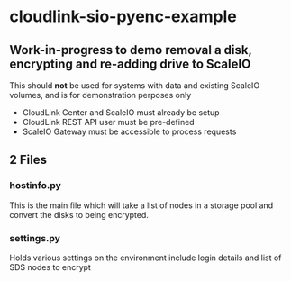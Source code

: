 # cloudlink-sio-pyenc-example

## Work-in-progress to demo removal a disk, encrypting and re-adding drive to ScaleIO

This should **not** be used for systems with data and existing ScaleIO volumes, and is for demonstration perposes only
- CloudLink Center and ScaleIO must already be setup
- CloudLink REST API user must be pre-defined
- ScaleIO Gateway must be accessible to process requests

## 2 Files
### hostinfo.py
This is the main file which will take a list of nodes in a storage pool and convert the disks to being encrypted.


### settings.py
Holds various settings on the environment include login details and list of SDS nodes to encrypt
